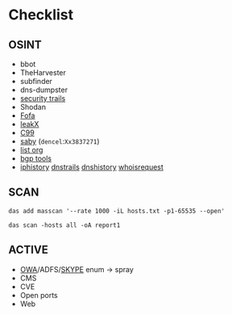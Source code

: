 # Checklist

## OSINT

* bbot
* TheHarvester
* subfinder
* dns-dumpster
* [security trails](https://securitytrails.com/)
* Shodan
* [Fofa](https://en.fofa.info/)
* [leakX](https://leakix.net/)
* [C99](https://subdomainfinder.c99.nl/)
* [saby](https://saby.ru) (`dencel`:`Xx3837271`)
* [list org](https://www.list-org.com/?search=inn)
* [bgp tools](https://bgp.tools/)
* [iphistory](https://viewdns.info/iphistory/) [dnstrails](http://dnstrails.com) [dnshistory](https://dnshistory.org/) [whoisrequest](https://whoisrequest.com/history/)

## SCAN

`das add masscan '--rate 1000 -iL hosts.txt -p1-65535 --open'`

`das scan -hosts all -oA report1`

## ACTIVE

* [OWA](ms-exchange.md)/ADFS/[SKYPE](https://spells.s4ar.ru/pentest/perimeter/skype) enum → spray
* CMS
* CVE
* Open ports
* Web
